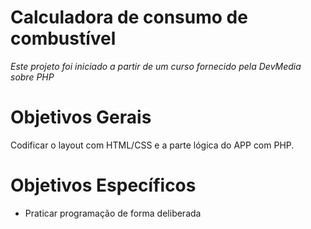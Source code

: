 # Calculadora de consumo de combustível

_Este projeto foi iniciado a partir de um curso fornecido pela DevMedia sobre PHP_

# Objetivos Gerais

Codificar o layout com HTML/CSS e a parte lógica do APP com PHP.

# Objetivos Específicos

- Praticar programação de forma deliberada
